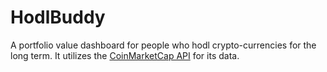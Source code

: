 # HodlBuddy

A portfolio value dashboard for people who hodl crypto-currencies for the long term. It utilizes the [CoinMarketCap API](https://coinmarketcap.com/api/) for its data.
